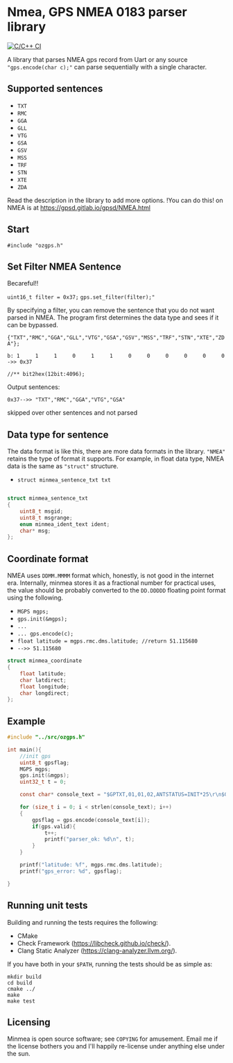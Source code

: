 # Nmea, GPS NMEA 0183 parser library

[![C/C++ 
CI](https://github.com/kosma/minmea/actions/workflows/c-cpp.yml/badge.svg)](https://github.com/kosma/minmea/actions/workflows/c-cpp.yml)

A library that parses NMEA gps record from Uart or any source ``"gps.encode(char c);"`` can parse sequentially with a single character.

## Supported sentences

* ``TXT``
* ``RMC``
* ``GGA``
* ``GLL``
* ``VTG``
* ``GSA``
* ``GSV``
* ``MSS``
* ``TRF``
* ``STN``
* ``XTE``
* ``ZDA``

Read the description in the library to add more options. !You can do this!
on NMEA is at https://gpsd.gitlab.io/gpsd/NMEA.html

## Start
``#include "ozgps.h" ``

## Set Filter NMEA Sentence

Becareful!!

``uint16_t filter = 0x37;``
``gps.set_filter(filter);" ``

By specifying a filter, you can remove the sentence that you do not want parsed in NMEA. The program first determines the data type and sees if it can be bypassed.

``{"TXT","RMC","GGA","GLL","VTG","GSA","GSV","MSS","TRF","STN","XTE","ZDA"};``

``b: 1     1     1     0     1     1     0     0     0     0     0     0 ->> 0x37``   

``//** bit2hex(12bit:4096);  ``

Output sentences: 

``0x37-->> "TXT","RMC","GGA","VTG","GSA"``

skipped over other sentences and not parsed


## Data type for sentence

The data format is like this, there are more data formats in the library. ``"NMEA"`` retains the type of format it supports. For example, in float data type, NMEA data is the same as ``"struct"`` structure.

* ``struct minmea_sentence_txt txt``

```c

struct minmea_sentence_txt
{
    uint8_t msgid;
    uint8_t msgrange;
    enum minmea_ident_text ident;
    char* msg;
};

```

## Coordinate format

NMEA uses ``DDMM.MMMM`` format which, honestly, is not good in the internet era. Internally, minmea stores it as a fractional number for practical uses, the value should be probably converted to the ``DD.DDDDD`` floating point format using the following.

* ``MGPS mgps;``
* ``gps.init(&mgps);``
* ``...``
* ``... gps.encode(c);``
* ``float latitude = mgps.rmc.dms.latitude; //return 51.115680``
* ``-->> 51.115680``

```c
struct minmea_coordinate
{
    float latitude;
    char latdirect;
    float longitude;
    char longdirect;
};
```

## Example

```c
#include "../src/ozgps.h"

int main(){
    //init gps
    uint8_t gpsflag;
    MGPS mgps;
    gps.init(&mgps);
    uint32_t t = 0;

    const char* console_text = "$GPTXT,01,01,02,ANTSTATUS=INIT*25\r\n$GPRMC,,V,,,,,,,,,,N*53\r\n$GPVTG,,,,,,,,,N*30\r\n$GPGGA,,,,,,0,00,99.99,,,,,,*48\r\n$GPGSA,A,1,,,,,,,,,,,,,99.99,99.99,99.99*30\r\n$GPGLL,,,,,,V,N*64\r\n$GPXTE,A,A,0.67,L,N*6F\r\n$GPXTE,A,A,0.67,L,N*6f\r\n$GPGGA,123204.00,5106.94086,N,01701.51680,E,1,06,3.86,127.9,M,40.5,M,,*51\r\n$GPGSA,A,3,02,08,09,05,04,26,,,,,,,4.92,3.86,3.05*00\r\n$GPGSV,4,1,13,02,28,259,33,04,12,212,27,05,34,305,30,07,79,138,*7F\r\n$GPGSV,4,2,13,08,51,203,30,09,45,215,28,10,69,197,19,13,47,081,*76\r\n$GPGSV,4,3,13,16,20,040,17,26,08,271,30,28,01,168,18,33,24,219,27*74\r\n$GPGSV,4,4,13,39,31,170,27*40\r\n$GPGLL,5106.94086,N,01701.51680,E,123204.00,A,A*63\r\n$GPRMC,123205.00,A,5106.94085,N,01701.51689,E,0.016,,280214,,,A*7B\r\n$GPVTG,,T,,M,0.016,N,0.030,K,A*27\r\n$GPGST,024603.00,3.2,6.6,4.7,47.3,5.8,5.6,22.0*58\r\n$GPZDA,160012.71,11,03,2004,-1,00*7D\r\nGNGBS,170556.00,3.0,2.9,8.3,,,,*5C\r\n";

    for (size_t i = 0; i < strlen(console_text); i++)
    {
        gpsflag = gps.encode(console_text[i]);
        if(gps.valid){
            t++;
            printf("parser_ok: %d\n", t);
        }
    }

    printf("latitude: %f", mgps.rmc.dms.latitude);
    printf("gps_error: %d", gpsflag);

}

```

## Running unit tests

Building and running the tests requires the following:

* CMake
* Check Framework (https://libcheck.github.io/check/).
* Clang Static Analyzer (https://clang-analyzer.llvm.org/).

If you have both in your ``$PATH``, running the tests should be as simple as:

```
mkdir build
cd build
cmake ../
make
make test
```

## Licensing

Minmea is open source software; see ``COPYING`` for amusement. Email me if the
license bothers you and I'll happily re-license under anything else under the sun.